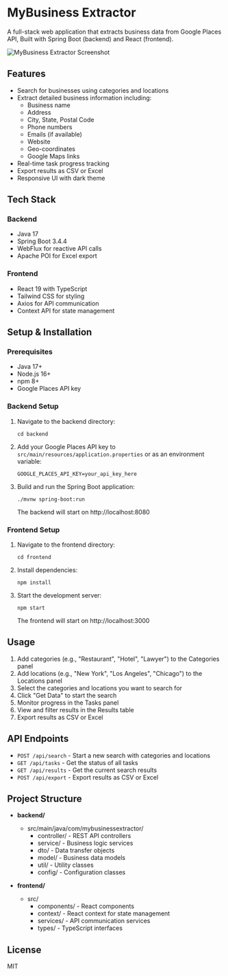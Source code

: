# MyBusiness Extractor

A full-stack web application that extracts business data from Google Places API,  Built with Spring Boot (backend) and React (frontend).

![MyBusiness Extractor Screenshot](screenshot.png)

## Features

- Search for businesses using categories and locations
- Extract detailed business information including:
  - Business name
  - Address
  - City, State, Postal Code
  - Phone numbers
  - Emails (if available)
  - Website
  - Geo-coordinates
  - Google Maps links
- Real-time task progress tracking
- Export results as CSV or Excel
- Responsive UI with dark theme

## Tech Stack

### Backend
- Java 17
- Spring Boot 3.4.4
- WebFlux for reactive API calls
- Apache POI for Excel export

### Frontend
- React 19 with TypeScript
- Tailwind CSS for styling
- Axios for API communication
- Context API for state management

## Setup & Installation

### Prerequisites
- Java 17+
- Node.js 16+
- npm 8+
- Google Places API key

### Backend Setup
1. Navigate to the backend directory:
   ```
   cd backend
   ```

2. Add your Google Places API key to `src/main/resources/application.properties` or as an environment variable:
   ```
   GOOGLE_PLACES_API_KEY=your_api_key_here
   ```

3. Build and run the Spring Boot application:
   ```
   ./mvnw spring-boot:run
   ```
   The backend will start on http://localhost:8080

### Frontend Setup
1. Navigate to the frontend directory:
   ```
   cd frontend
   ```

2. Install dependencies:
   ```
   npm install
   ```

3. Start the development server:
   ```
   npm start
   ```
   The frontend will start on http://localhost:3000

## Usage

1. Add categories (e.g., "Restaurant", "Hotel", "Lawyer") to the Categories panel
2. Add locations (e.g., "New York", "Los Angeles", "Chicago") to the Locations panel
3. Select the categories and locations you want to search for
4. Click "Get Data" to start the search
5. Monitor progress in the Tasks panel
6. View and filter results in the Results table
7. Export results as CSV or Excel

## API Endpoints

- `POST /api/search` - Start a new search with categories and locations
- `GET /api/tasks` - Get the status of all tasks
- `GET /api/results` - Get the current search results
- `POST /api/export` - Export results as CSV or Excel

## Project Structure

- **backend/**
  - src/main/java/com/mybusinessextractor/
    - controller/ - REST API controllers
    - service/ - Business logic services
    - dto/ - Data transfer objects
    - model/ - Business data models
    - util/ - Utility classes
    - config/ - Configuration classes

- **frontend/**
  - src/
    - components/ - React components
    - context/ - React context for state management
    - services/ - API communication services
    - types/ - TypeScript interfaces

## License

MIT
